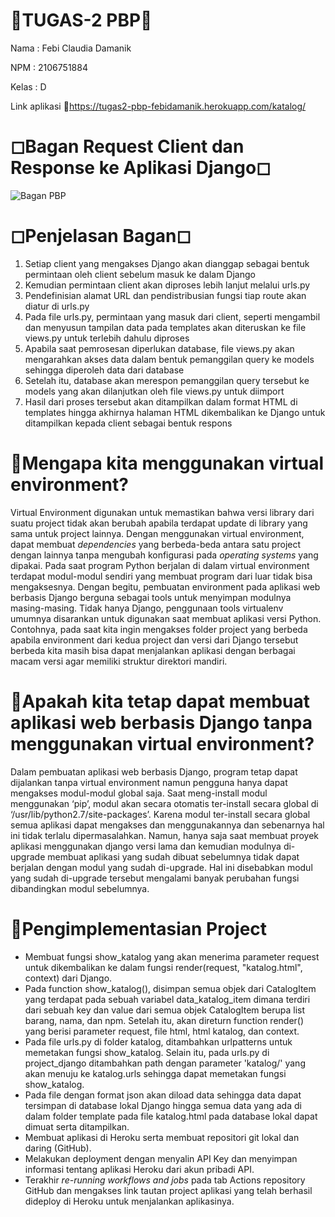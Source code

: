 # 📑TUGAS-2 PBP📑
Nama  : Febi Claudia Damanik

NPM   : 2106751884

Kelas : D

Link aplikasi 🔗https://tugas2-pbp-febidamanik.herokuapp.com/katalog/

# ◻Bagan Request Client dan Response ke Aplikasi Django◻
![Bagan PBP](https://user-images.githubusercontent.com/112416751/190206240-52eed119-b548-4648-9bf1-e325ec75f591.jpg)

# ◻Penjelasan Bagan◻
1. Setiap client yang mengakses Django akan dianggap sebagai bentuk permintaan oleh client sebelum masuk ke dalam Django
2. Kemudian permintaan client akan diproses lebih lanjut melalui urls.py
3. Pendefinisian alamat URL dan pendistribusian fungsi tiap route akan diatur di urls.py
4. Pada file urls.py, permintaan yang masuk dari client, seperti mengambil dan menyusun tampilan data pada templates akan diteruskan ke file views.py untuk terlebih dahulu diproses
5. Apabila saat pemrosesan diperlukan database, file views.py akan mengarahkan akses data dalam bentuk pemanggilan query ke models sehingga diperoleh data dari database
6. Setelah itu, database akan merespon pemanggilan query tersebut ke models yang akan dilanjutkan oleh file views.py untuk diimport
7. Hasil dari proses tersebut akan ditampilkan dalam format HTML di templates hingga akhirnya halaman HTML dikembalikan ke Django untuk ditampilkan kepada client sebagai bentuk respons

# 📌Mengapa kita menggunakan virtual environment?
Virtual Environment digunakan untuk memastikan bahwa versi library dari suatu project tidak akan berubah apabila terdapat update di library yang sama untuk project lainnya. Dengan menggunakan virtual environment, dapat membuat _dependencies_ yang berbeda-beda antara satu project dengan lainnya tanpa mengubah konfigurasi pada _operating systems_ yang dipakai. Pada saat program Python berjalan di dalam virtual environment terdapat modul-modul sendiri yang membuat program dari luar tidak bisa mengaksesnya. Dengan begitu, pembuatan environment pada aplikasi web berbasis Django berguna sebagai tools untuk menyimpan modulnya masing-masing. Tidak hanya Django, penggunaan tools virtualenv umumnya disarankan untuk digunakan saat membuat aplikasi versi Python. Contohnya, pada saat kita ingin mengakses folder project yang berbeda apabila environment dari kedua project dan versi dari Django tersebut berbeda kita masih bisa dapat menjalankan aplikasi dengan berbagai macam versi agar memiliki struktur direktori mandiri.


# 📌Apakah kita tetap dapat membuat aplikasi web berbasis Django tanpa menggunakan virtual environment?
Dalam pembuatan aplikasi web berbasis Django, program tetap dapat dijalankan tanpa virtual environment namun pengguna hanya dapat mengakses modul-modul global saja. Saat meng-install modul menggunakan ‘pip’, modul akan secara otomatis ter-install secara global di ‘/usr/lib/python2.7/site-packages’. Karena modul ter-install secara global semua aplikasi dapat mengakses dan menggunakannya dan sebenarnya hal ini tidak terlalu dipermasalahkan. Namun, hanya saja saat membuat proyek aplikasi menggunakan django versi lama dan kemudian modulnya di-upgrade membuat aplikasi yang sudah dibuat sebelumnya tidak dapat berjalan dengan modul yang sudah di-upgrade. Hal ini disebabkan modul yang sudah di-upgrade tersebut mengalami banyak perubahan fungsi dibandingkan modul sebelumnya.

# 📌Pengimplementasian Project
- Membuat fungsi show_katalog yang akan menerima parameter request untuk dikembalikan ke dalam fungsi render(request, "katalog.html", context) dari Django. 
- Pada function show_katalog(), disimpan semua objek dari CatalogItem yang terdapat pada sebuah variabel data_katalog_item dimana terdiri dari sebuah key dan value dari semua objek CatalogItem berupa list barang, nama, dan npm. Setelah itu, akan direturn function render() yang berisi parameter request, file html, html katalog, dan context.
- Pada file urls.py di folder katalog, ditambahkan urlpatterns untuk memetakan fungsi show_katalog. Selain itu, pada urls.py di project_django ditambahkan path dengan parameter 'katalog/' yang akan menuju ke katalog.urls sehingga dapat memetakan fungsi show_katalog.
- Pada file dengan format json akan diload data sehingga data dapat tersimpan di database lokal Django hingga semua data yang ada di dalam folder template pada file katalog.html pada database lokal dapat dimuat serta ditampilkan.
- Membuat aplikasi di Heroku serta membuat repositori git lokal dan daring (GitHub).
- Melakukan deployment dengan menyalin API Key dan menyimpan informasi tentang aplikasi Heroku dari akun pribadi API.
- Terakhir _re-running workflows and jobs_ pada tab Actions repository GitHub dan mengakses link tautan project aplikasi yang telah berhasil dideploy di Heroku untuk menjalankan aplikasinya.
